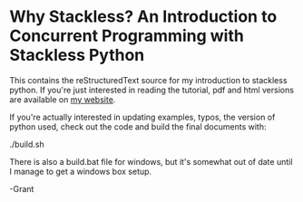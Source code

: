 Why Stackless?  An Introduction to Concurrent Programming with Stackless Python
===============================================================================

This contains the reStructuredText source for my introduction to
stackless python.  If you're just interested in reading the tutorial,
pdf and html versions are available on [my
website](http://www.grant-olson.net/projects/1970/01/02/introduction-to-stackless-python.html).

If you're actually interested in updating examples, typos, the version
of python used, check out the code and build the final documents with:

./build.sh

There is also a build.bat file for windows, but it's somewhat out of
date until I manage to get a windows box setup.

-Grant

